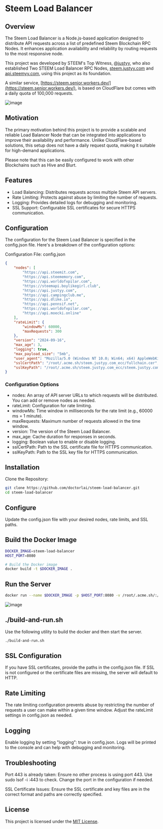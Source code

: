 # Steem Load Balancer

## Overview
The Steem Load Balancer is a Node.js-based application designed to distribute API requests across a list of predefined Steem Blockchain RPC Nodes. It enhances application availability and reliability by routing requests to the most responsive node. 

This project was developed by STEEM's Top Witness, [@justyy](https://steemyy.com), who also established Two STEEM Load Balancer RPC Nodes, [steem.justyy.com](https://steem.justyy.com) and [api.steemyy.com](https://api.steemyy.com), using this project as its foundation.

A similar service, [https://steem.senior.workers.dev/](https://steem.senior.workers.dev/), is based on CloudFlare but comes with a daily quota of 100,000 requests.

![image](https://github.com/user-attachments/assets/02f6265d-1ad0-40b4-a5e7-a400dab689eb)

## Motivation
The primary motivation behind this project is to provide a scalable and reliable Load Balancer Node that can be integrated into applications to improve their availability and performance. Unlike CloudFlare-based solutions, this setup does not have a daily request quota, making it suitable for high-demand applications.

Please note that this can be easily configured to work with other Blockchains such as Hive and Blurt.

## Features
- Load Balancing: Distributes requests across multiple Steem API servers.
- Rate Limiting: Protects against abuse by limiting the number of requests.
- Logging: Provides detailed logs for debugging and monitoring.
- SSL Support: Configurable SSL certificates for secure HTTPS communication.

## Configuration
The configuration for the Steem Load Balancer is specified in the config.json file. Here's a breakdown of the configuration options:

Configuration File: config.json
```json
{
    "nodes": [
        "https://api.steemit.com",
        "https://api.steememory.com",
        "https://api.worldofxpilar.com",
        "https://steemapi.boylikegirl.club",
        "https://api.justyy.com",
        "https://api.campingclub.me",
        "https://api.dlike.io",
        "https://api.pennsif.net",
        "https://api.worldofxpilar.com",
        "https://api.moecki.online"
    ],
    "rateLimit": {
        "windowMs": 60000,
        "maxRequests": 300
    },
    "version": "2024-09-16",
    "max_age": 3,
    "logging": true,
    "max_payload_size": "5mb",
    "user_agent": "Mozilla/5.0 (Windows NT 10.0; Win64; x64) AppleWebKit/537.36 (KHTML, like Gecko) Chrome/115.0.0.0 Safari/537.36",
    "sslCertPath": "/root/.acme.sh/steem.justyy.com_ecc/fullchain.cer",
    "sslKeyPath": "/root/.acme.sh/steem.justyy.com_ecc/steem.justyy.com.key"
}
```

### Configuration Options
- nodes: An array of API server URLs to which requests will be distributed. You can add or remove nodes as needed.
- rateLimit: Configuration for rate limiting.
- windowMs: Time window in milliseconds for the rate limit (e.g., 60000 ms = 1 minute).
- maxRequests: Maximum number of requests allowed in the time window.
- version: The version of the Steem Load Balancer.
- max_age: Cache duration for responses in seconds.
- logging: Boolean value to enable or disable logging.
- sslCertPath: Path to the SSL certificate file for HTTPS communication.
- sslKeyPath: Path to the SSL key file for HTTPS communication.

## Installation
Clone the Repository:

```bash
git clone https://github.com/doctorlai/steem-load-balancer.git
cd steem-load-balancer
```

## Configure
Update the config.json file with your desired nodes, rate limits, and SSL paths.

## Build the Docker Image
```bash
DOCKER_IMAGE=steem-load-balancer
HOST_PORT=8080

# Build the Docker image
docker build -t $DOCKER_IMAGE .
```

## Run the Server
```bash
docker run --name $DOCKER_IMAGE -p $HOST_PORT:8080 -v /root/.acme.sh/:/root/.acme.sh/ $DOCKER_IMAGE
```
![image](https://github.com/user-attachments/assets/874e8051-2c0f-47f2-8480-e0acc7981200)

## ./build-and-run.sh
Use the following utility to build the docker and then start the server.

```bash
./build-and-run.sh
```

## SSL Configuration
If you have SSL certificates, provide the paths in the config.json file. If SSL is not configured or the certificate files are missing, the server will default to HTTP.

## Rate Limiting
The rate limiting configuration prevents abuse by restricting the number of requests a user can make within a given time window. Adjust the rateLimit settings in config.json as needed.

## Logging
Enable logging by setting "logging": true in config.json. Logs will be printed to the console and can help with debugging and monitoring.

## Troubleshooting
Port 443 is already taken: Ensure no other process is using port 443. Use sudo lsof -i :443 to check. Change the port in the configuration if needed.

SSL Certificate Issues: Ensure the SSL certificate and key files are in the correct format and paths are correctly specified.

## License
This project is licensed under the [MIT License](./LICENSE).
